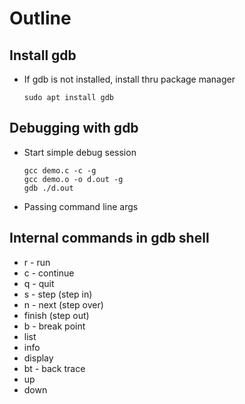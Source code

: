 # Outline

## Install gdb
* If gdb is not installed, install thru package manager
  ```
  sudo apt install gdb
  ```

## Debugging with gdb
* Start simple debug session
  ```
  gcc demo.c -c -g
  gcc demo.o -o d.out -g
  gdb ./d.out
  ```
* Passing command line args

## Internal commands in gdb shell
* r - run
* c - continue
* q - quit
* s - step (step in)
* n - next (step over)
* finish   (step out)
* b - break point
* list
* info
* display
* bt - back trace 
* up
* down
